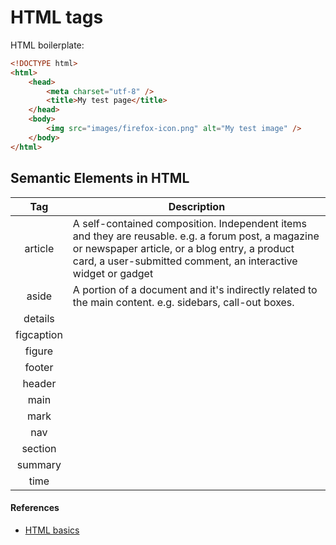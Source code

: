 # HTML tags

HTML boilerplate:

```html
<!DOCTYPE html>
<html>
	<head>
		<meta charset="utf-8" />
		<title>My test page</title>
	</head>
	<body>
		<img src="images/firefox-icon.png" alt="My test image" />
	</body>
</html>
```

## Semantic Elements in HTML

|    Tag     | Description                                                                                                                                                                                                           |
| :--------: | --------------------------------------------------------------------------------------------------------------------------------------------------------------------------------------------------------------------- |
|  article   | A self-contained composition. Independent items and they are reusable. e.g. a forum post, a magazine or newspaper article, or a blog entry, a product card, a user-submitted comment, an interactive widget or gadget |
|   aside    | A portion of a document and it's indirectly related to the main content. e.g. sidebars, call-out boxes.                                                                                                               |
|  details   |                                                                                                                                                                                                                       |
| figcaption |                                                                                                                                                                                                                       |
|   figure   |                                                                                                                                                                                                                       |
|   footer   |                                                                                                                                                                                                                       |
|   header   |                                                                                                                                                                                                                       |
|    main    |                                                                                                                                                                                                                       |
|    mark    |                                                                                                                                                                                                                       |
|    nav     |                                                                                                                                                                                                                       |
|  section   |                                                                                                                                                                                                                       |
|  summary   |                                                                                                                                                                                                                       |
|    time    |

#### References

- [HTML basics](https://developer.mozilla.org/en-US/docs/Learn/Getting_started_with_the_web/HTML_basics)
